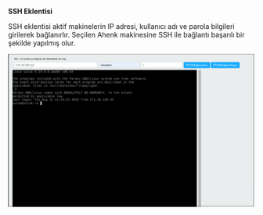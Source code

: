**SSH Eklentisi**

SSH eklentisi aktif makinelerin IP adresi, kullanıcı adı ve parola bilgileri girilerek bağlanırlır.
Seçilen Ahenk makinesine SSH ile bağlantı başarılı bir şekilde yapılmış olur.

![Anlık Mesaj](../images/SSH/SSH.png)<link href=/lider2.0/assets/style.css rel=stylesheet></link>
